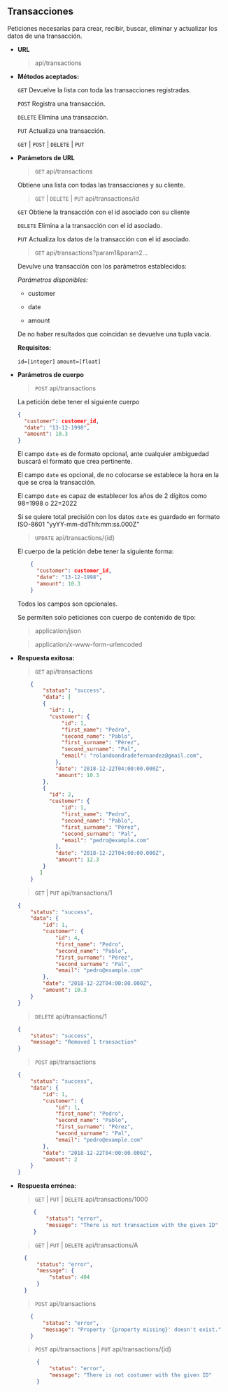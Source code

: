 **Transacciones**
----
  Peticiones necesarias para crear, recibir, buscar, eliminar y actualizar los datos de una transacción.

* **URL**

  >api/transactions
  
* **Métodos aceptados:**
  
  `GET` Devuelve la lista con toda las transacciones registradas.
  
  `POST` Registra una transacción.
  
  `DELETE` Elimina una transacción.
  
  `PUT` Actualiza una transacción.

  `GET` | `POST` | `DELETE` | `PUT`
  
*  **Parámetors de URL**

   >`GET` api/transactions
   
   Obtiene una lista con todas las transacciones y su cliente.
   
   >`GET` | `DELETE` | `PUT` api/transactions/id
   
   `GET` Obtiene la transacción con el id asociado con su cliente
   
   `DELETE` Elimina a la transacción con el id asociado.
   
   `PUT` Actualiza los datos de la transacción con el id asociado.
   
   >`GET` api/transactions?param1&param2...
   
   Devulve una transacción con los parámetros establecidos:
   
   _Parámetros disponibles:_
   
   - customer
   
   - date
   
   - amount
   
   De no haber resultados que coincidan se devuelve una tupla vacía.
   
   **Requisitos:**
 
   `id=[integer]`
   `amount=[float]`

* **Parámetros de cuerpo**

    >`POST` api/transactions
    
    La petición debe tener el siguiente cuerpo
    
    ```json
    {
      "customer": customer_id,
      "date": "13-12-1998",
      "amount": 10.3
    }
    ```
    
    El campo ``date`` es de formato opcional, ante cualquier ambiguedad buscará el formato que crea pertinente.
    
    El campo ``date`` es opcional, de no colocarse se establece la hora en la que se crea la transacción.
    
    El campo ``date`` es capaz de establecer los años de 2 dígitos como 98=1998 o 22=2022
    
    Si se quiere total precisión con los datos ``date`` es guardado en formato ISO-8601 "yyYY-mm-ddThh:mm:ss.000Z"
    
    >`UPDATE` api/transactions/{id}
    
    El cuerpo de la petición debe tener la siguiente forma:
    
    ```json
        {
          "customer": customer_id,
          "date": "13-12-1998",
          "amount": 10.3
        }
    ```
    
    Todos los campos son opcionales.
    
    Se permiten solo peticiones con cuerpo de contenido de tipo:
        
    >application/json
        
    >application/x-www-form-urlencoded
        
    
* **Respuesta exitosa:**
  
    >`GET` api/transactions
    
    ```json
        {
            "status": "success",
            "data": [
            {
              "id": 1,
              "customer": {
                  "id": 1,
                  "first_name": "Pedro",
                  "second_name": "Pablo",
                  "first_surname": "Pérez",
                  "second_surname": "Pal",
                  "email": "rolandoandradefernandez@gmail.com",
                },
                "date": "2018-12-22T04:00:00.000Z",
                "amount": 10.3
            },
            {
              "id": 2,
              "customer": {
                  "id": 1,
                  "first_name": "Pedro",
                  "second_name": "Pablo",
                  "first_surname": "Pérez",
                  "second_surname": "Pal",
                  "email": "pedro@example.com"
                },
                "date": "2018-12-22T04:00:00.000Z",
                "amount": 12.3
            }
           ]
        }
    ```
    
     >`GET` | `PUT` api/transactions/1
  
    ```json
    {
        "status": "success",
        "data": {
            "id": 1,
            "customer": {
                "id": 4,
                "first_name": "Pedro",
                "second_name": "Pablo",
                "first_surname": "Pérez",
                "second_surname": "Pal",
                "email": "pedro@example.com"
            },
            "date": "2018-12-22T04:00:00.000Z",
            "amount": 10.3
        }
    }
    ```
    
    >`DELETE` api/transactions/1
      
     ```json
     {
         "status": "success",
         "message": "Removed 1 transaction"
     }
     ```
    
    >`POST` api/transactions
      
     ```json
     {
         "status": "success",
         "data": {
             "id": 1,
             "customer": {
                 "id": 1,
                 "first_name": "Pedro",
                 "second_name": "Pablo",
                 "first_surname": "Pérez",
                 "second_surname": "Pal",
                 "email": "pedro@example.com"
             },
             "date": "2018-12-22T04:00:00.000Z",
             "amount": 2
         }
     }
     ```
 
* **Respuesta errónea:**

  >`GET` | `PUT` | `DELETE` api/transactions/1000

  ```json
       {
           "status": "error",
           "message": "There is not transaction with the given ID"
       }
  ```
        
  >`GET` | `PUT` | `DELETE` api/transactions/A

  ```json
    {
        "status": "error",
        "message": {
            "status": 404
        }
    }
  ```
  
  >`POST` api/transactions
  
  ```json
      {
          "status": "error",
          "message": "Property '{property missing}' doesn't exist."
      }
  ```
  
  >`POST` api/transactions | `PUT` api/transactions/{id}
  
  ```json
        {
            "status": "error",
            "message": "There is not costumer with the given ID"
        }
    ```